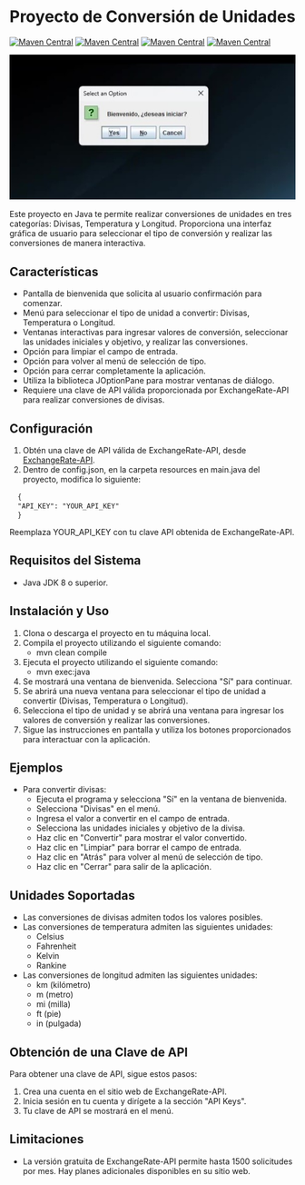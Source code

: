 # Proyecto de Conversión de Unidades

[![Maven Central](https://img.shields.io/maven-central/v/com.google.code.gson/gson.svg?label=Maven%20Central)](https://search.maven.org/artifact/com.google.code.gson/gson)
[![Maven Central](https://img.shields.io/maven-central/v/com.mashape.unirest/unirest-java.svg?label=Maven%20Central)](https://search.maven.org/artifact/com.mashape.unirest/unirest-java)
[![Maven Central](https://img.shields.io/maven-central/v/org.projectlombok/lombok.svg?label=Maven%20Central)](https://search.maven.org/artifact/org.projectlombok/lombok)
[![Maven Central](https://img.shields.io/maven-central/v/org.apache.logging.log4j/log4j-core.svg?label=Maven%20Central)](https://search.maven.org/artifact/org.apache.logging.log4j/log4j-core)


[![Video de ejemplo de uso y funcionamiento](src/media/Frame.jpg)](https://clipchamp.com/watch/BB20EvXHsHH)

Este proyecto en Java te permite realizar conversiones de unidades en tres categorías: Divisas, Temperatura y Longitud. Proporciona una interfaz gráfica de usuario para seleccionar el tipo de conversión y realizar las conversiones de manera interactiva.

## Características
- Pantalla de bienvenida que solicita al usuario confirmación para comenzar.
- Menú para seleccionar el tipo de unidad a convertir: Divisas, Temperatura o Longitud.
- Ventanas interactivas para ingresar valores de conversión, seleccionar las unidades iniciales y objetivo, y realizar las conversiones.
- Opción para limpiar el campo de entrada.
- Opción para volver al menú de selección de tipo.
- Opción para cerrar completamente la aplicación.
- Utiliza la biblioteca JOptionPane para mostrar ventanas de diálogo.
- Requiere una clave de API válida proporcionada por ExchangeRate-API para realizar conversiones de divisas.

## Configuración
1. Obtén una clave de API válida de ExchangeRate-API, desde [ExchangeRate-API](https://app.exchangerate-api.com/ "The Accurate & Reliable Exchange Rate API").
2. Dentro de config.json, en la carpeta resources en main.java del proyecto, modifica lo siguiente:
```
  {
  "API_KEY": "YOUR_API_KEY"
  }
  ```
  Reemplaza YOUR_API_KEY con tu clave API obtenida de ExchangeRate-API.

## Requisitos del Sistema
- Java JDK 8 o superior.

## Instalación y Uso
1. Clona o descarga el proyecto en tu máquina local.
2. Compila el proyecto utilizando el siguiente comando:
   - mvn clean compile
3. Ejecuta el proyecto utilizando el siguiente comando:
   - mvn exec:java
4. Se mostrará una ventana de bienvenida. Selecciona "Sí" para continuar.
5. Se abrirá una nueva ventana para seleccionar el tipo de unidad a convertir (Divisas, Temperatura o Longitud).
6. Selecciona el tipo de unidad y se abrirá una ventana para ingresar los valores de conversión y realizar las conversiones.
7. Sigue las instrucciones en pantalla y utiliza los botones proporcionados para interactuar con la aplicación.

## Ejemplos
- Para convertir divisas:
   - Ejecuta el programa y selecciona "Sí" en la ventana de bienvenida.
   - Selecciona "Divisas" en el menú.
   - Ingresa el valor a convertir en el campo de entrada.
   - Selecciona las unidades iniciales y objetivo de la divisa.
   - Haz clic en "Convertir" para mostrar el valor convertido.
   - Haz clic en "Limpiar" para borrar el campo de entrada.
   - Haz clic en "Atrás" para volver al menú de selección de tipo.
   - Haz clic en "Cerrar" para salir de la aplicación.

## Unidades Soportadas
- Las conversiones de divisas admiten todos los valores posibles.
- Las conversiones de temperatura admiten las siguientes unidades:
   - Celsius
   - Fahrenheit
   - Kelvin
   - Rankine
- Las conversiones de longitud admiten las siguientes unidades:
   - km (kilómetro)
   - m (metro)
   - mi (milla)
   - ft (pie)
   - in (pulgada)

## Obtención de una Clave de API
Para obtener una clave de API, sigue estos pasos:
1. Crea una cuenta en el sitio web de ExchangeRate-API.
2. Inicia sesión en tu cuenta y dirígete a la sección "API Keys".
3. Tu clave de API se mostrará en el menú.

## Limitaciones
- La versión gratuita de ExchangeRate-API permite hasta 1500 solicitudes por mes. Hay planes adicionales disponibles en su sitio web.
